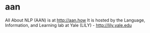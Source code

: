 # aan

All About NLP (AAN) is at http://aan.how
It is hosted by the Language, Information, and Learning lab at Yale (LILY) - http://lily.yale.edu
